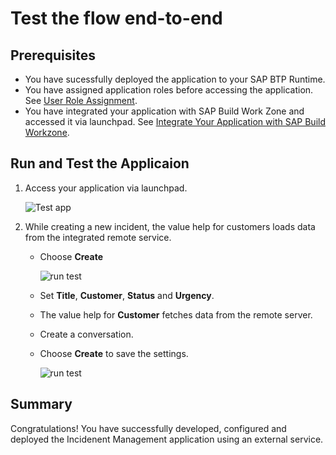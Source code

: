 # Test the flow end-to-end

## Prerequisites

- You have sucessfully deployed the application to your SAP BTP Runtime.
- You have assigned application roles before accessing the application. See [User Role Assignment](https://developers.sap.com/tutorials/user-role-assignment.html).
- You have integrated your application with SAP Build Work Zone and accessed it via launchpad. See [Integrate Your Application with SAP Build Workzone](https://developers.sap.com/tutorials/integrate-with-work-zone.html).

## Run and Test the Applicaion

1. Access your application via launchpad.
   
   ![Test app](./images/run-app02.png)

2. While creating a new incident, the value help for customers loads data from the integrated remote service.
  
   *  Choose **Create**
  
      ![run test](./images/test-app03.png)
   
   * Set **Title**, **Customer**, **Status** and **Urgency**. 
   * The value help for **Customer** fetches data from the remote server.
   * Create a conversation.
   * Choose **Create** to save the settings.
     
      ![run test](./images/test-app04.png)


## Summary

Congratulations! You have successfully developed, configured and deployed the Incidenent Management application using an external service.
